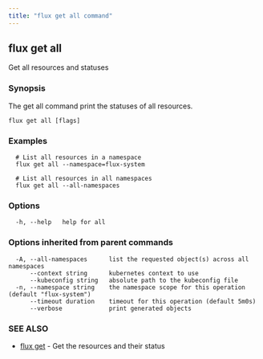 ```yaml
---
title: "flux get all command"
---
```

## flux get all

Get all resources and statuses

### Synopsis

The get all command print the statuses of all resources.

```
flux get all [flags]
```

### Examples

```
  # List all resources in a namespace
  flux get all --namespace=flux-system

  # List all resources in all namespaces
  flux get all --all-namespaces
```

### Options

```
  -h, --help   help for all
```

### Options inherited from parent commands

```
  -A, --all-namespaces      list the requested object(s) across all namespaces
      --context string      kubernetes context to use
      --kubeconfig string   absolute path to the kubeconfig file
  -n, --namespace string    the namespace scope for this operation (default "flux-system")
      --timeout duration    timeout for this operation (default 5m0s)
      --verbose             print generated objects
```

### SEE ALSO

* [flux get](../flux_get/)	 - Get the resources and their status

